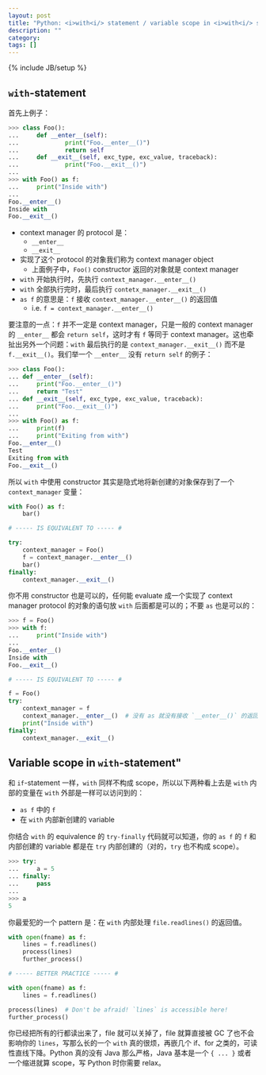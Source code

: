 ```yaml
---
layout: post
title: "Python: <i>with<i/> statement / variable scope in <i>with<i/> statement"
description: ""
category: 
tags: []
---
```

{% include JB/setup %}

## `with`-statement

首先上例子：

```python
>>> class Foo():
...     def __enter__(self):
...             print("Foo.__enter__()")
...             return self
...     def __exit__(self, exc_type, exc_value, traceback):
...             print("Foo.__exit__()")
... 
>>> with Foo() as f:
...     print("Inside with")
... 
Foo.__enter__()
Inside with
Foo.__exit__()
```

- context manager 的 protocol 是：
    - `__enter__`
    - `__exit__`
- 实现了这个 protocol 的对象我们称为 context manager object
    - 上面例子中，`Foo()` constructor 返回的对象就是 context manager
- `with` 开始执行时，先执行 `context_manager.__enter__()`
- `with` 全部执行完时，最后执行 `contetx_manager.__exit__()`
- `as f` 的意思是：`f` 接收 `context_manager.__enter__()` 的返回值
    - i.e. `f = context_manager.__enter__()`

要注意的一点：`f` 并不一定是 context manager，只是一般的 context manager 的 `__enter__` 都会 `return self`，这时才有 `f` 等同于 context manager。这也牵扯出另外一个问题：`with` 最后执行的是 `context_manager.__exit__()` 而不是 `f.__exit__()`。我们举一个 `__enter__` 没有 `return self` 的例子：

```python
>>> class Foo():
... def __enter__(self):
...     print("Foo.__enter__()")
...     return "Test"
... def __exit__(self, exc_type, exc_value, traceback):
...     print("Foo.__exit__()")
...   
>>> with Foo() as f:
...     print(f)
...     print("Exiting from with")
Foo.__enter__()
Test
Exiting from with
Foo.__exit__()
```

所以 `with` 中使用 constructor 其实是隐式地将新创建的对象保存到了一个 `context_manager` 变量：

```python
with Foo() as f:
    bar()

# ----- IS EQUIVALENT TO ----- #

try: 
    context_manager = Foo()
    f = context_manager.__enter__()
    bar()
finally:
    context_manager.__exit__()
```

你不用 constructor 也是可以的，任何能 evaluate 成一个实现了 context manager protocol 的对象的语句放 `with` 后面都是可以的；不要 `as` 也是可以的：

```python
>>> f = Foo()
>>> with f:
...     print("Inside with")
... 
Foo.__enter__()
Inside with
Foo.__exit__()

# ----- IS EQUIVALENT TO ----- #

f = Foo()
try: 
    context_manager = f
    context_manager.__enter__()  # 没有 as 就没有接收 `__enter__()` 的返回值
    print("Inside with")
finally:
    context_manager.__exit__()
```

## Variable scope in `with`-statement"

和 `if`-statement 一样，`with` 同样不构成 scope，所以以下两种看上去是 `with` 内部的变量在 `with` 外部是一样可以访问到的：

- `as f` 中的 `f`
- 在 `with` 内部新创建的 variable

你结合 `with` 的 equivalence 的 `try-finally` 代码就可以知道，你的 `as f` 的 `f` 和内部创建的 variable 都是在 `try` 内部创建的（对的，`try` 也不构成 scope）。

```python
>>> try:
...     a = 5
... finally:
...     pass
... 
>>> a
5
```

你最爱犯的一个 pattern 是：在 `with` 内部处理 `file.readlines()` 的返回值。

```python
with open(fname) as f:
    lines = f.readlines()
    process(lines)
    further_process()

# ----- BETTER PRACTICE ----- #

with open(fname) as f:
    lines = f.readlines()

process(lines)  # Don't be afraid! `lines` is accessible here!
further_process()
```

你已经把所有的行都读出来了，file 就可以关掉了，file 就算直接被 GC 了也不会影响你的 `lines`，写那么长的一个 `with` 真的很烦，再嵌几个 if、for 之类的，可读性直线下降。Python 真的没有 Java 那么严格，Java 基本是一个 `{ ... }` 或者一个缩进就算 scope，写 Python 时你需要 relax。 